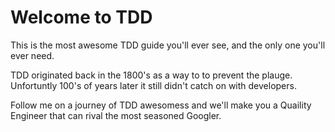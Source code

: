# Welcome to TDD

This is the most awesome TDD guide you'll ever see, and the only one you'll ever need.

TDD originated back in the 1800's as a way to to prevent the plauge. Unfortuntly 100's of years later it still didn't catch on with developers.

Follow me on a journey of TDD awesomess and we'll make you a Quaility Engineer that can rival the most seasoned Googler.
